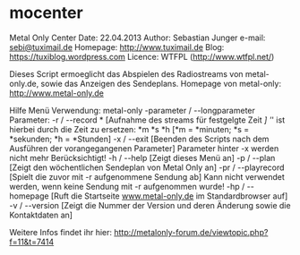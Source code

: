 mocenter
========

Metal Only Center
Date: 22.04.2013
Author: Sebastian Junger
e-mail: sebi@tuximail.de
Homepage: http://www.tuximail.de
Blog: https://tuxiblog.wordpress.com
Licence: WTFPL (http://www.wtfpl.net/)


Dieses Script ermoeglicht das Abspielen des Radiostreams von metal-only.de, sowie das Anzeigen des Sendeplans.
Homepage von metal-only: http://www.metal-only.de

Hilfe Menü
 Verwendung: metal-only -parameter / --longparameter
Parameter:
 -r / --record * [Aufnahme des streams für festgelgte Zeit *]
'*' ist hierbei durch die Zeit zu ersetzen: *m *s *h [*m = *minuten; *s = *sekunden; *h = *Stunden]
-x / --exit [Beenden des Scripts nach dem Ausführen der vorangegangenen Parameter]
Parameter hinter -x werden nicht mehr Berücksichtigt!
-h / --help [Zeigt dieses Menü an]
-p / --plan [Zeigt den wöchentlichen Sendeplan von Metal Only an]
-pr / --playrecord [Spielt die zuvor mit -r aufgenommene Sendung ab]
Kann nicht verwendet werden, wenn keine Sendung mit -r aufgenommen wurde!
-hp / --homepage [Ruft die Startseite www.metal-only.de im Standardbrowser auf]
-v / --version [Zeigt die Nummer der Version und deren Änderung sowie die Kontaktdaten an]

Weitere Infos findet ihr hier: http://metalonly-forum.de/viewtopic.php?f=11&t=7414

